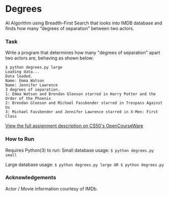 # Degrees
AI Algorithm using Breadth-First Search that looks into IMDB database and finds how many “degrees of separation” between two actors.

### Task
Write a program that determines how many "degrees of separation" apart two actors are, behaving as shown below:
```
$ python degrees.py large
Loading data...
Data loaded.
Name: Emma Watson
Name: Jennifer Lawrence
3 degrees of separation.
1: Emma Watson and Brendan Gleeson starred in Harry Potter and the Order of the Phoenix
2: Brendan Gleeson and Michael Fassbender starred in Trespass Against Us
3: Michael Fassbender and Jennifer Lawrence starred in X-Men: First Class
```
[View the full assignment description on CS50's OpenCourseWare](https://cs50.harvard.edu/ai/2020/projects/0/degrees/)

### How to Run
Requires Python(3) to run:
Small database usage:
`$ python degrees.py small`

Large database usage:
`$ python degrees.py large OR $ python degrees.py`

### Acknowledgements
Actor / Movie information courtesy of IMDb.
